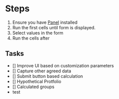 # Steps 
1. Ensure you have [Panel](https://panel.holoviz.org/index.html) installed 
2. Run the first cells until form is displayed. 
3. Select values in the form
4. Run the cells after

## Tasks
- [] Improve UI based on customization parameters
- [] Capture other agreed data
- [] Submit button based calculation
- [] Hypothetical Protfolio
- [] Calculated groups
- test
